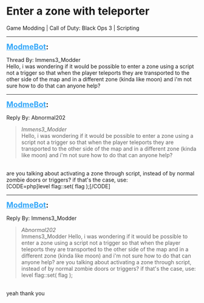# Enter a zone with teleporter
Game Modding | Call of Duty: Black Ops 3 | Scripting

---
<strong style="font-size: 1.4em;"><span style="text-decoration: underline;text-decoration-color: #34a7f9;"><span style="color:#34a7f9;">ModmeBot</span></span>:</strong>

<p>Thread By: Immens3_Modder<br />Hello, i was wondering if it would be possible to enter a zone using a script not a trigger so that when the player teleports they are transported to the other side of the map and in a different zone (kinda like moon) and i&#39;m not sure how to do that can anyone help?</p>

---
<strong style="font-size: 1.4em;"><span style="text-decoration: underline;text-decoration-color: #34a7f9;"><span style="color:#34a7f9;">ModmeBot</span></span>:</strong>

<p>Reply By: Abnormal202<br /><blockquote><em>Immens3_Modder</em><br />Hello, i was wondering if it would be possible to enter a zone using a script not a trigger so that when the player teleports they are transported to the other side of the map and in a different zone (kinda like moon) and i&#39;m not sure how to do that can anyone help?</blockquote><br /> are you talking about activating a zone through script, instead of by normal zombie doors or triggers? if that&#39;s the case, use:<br />[CODE=php]level flag::set( flag );[/CODE]</p>

---
<strong style="font-size: 1.4em;"><span style="text-decoration: underline;text-decoration-color: #34a7f9;"><span style="color:#34a7f9;">ModmeBot</span></span>:</strong>

<p>Reply By: Immens3_Modder<br /><blockquote><em>Abnormal202</em><br />Immens3_Modder Hello, i was wondering if it would be possible to enter a zone using a script not a trigger so that when the player teleports they are transported to the other side of the map and in a different zone (kinda like moon) and i&#39;m not sure how to do that can anyone help?  are you talking about activating a zone through script, instead of by normal zombie doors or triggers? if that&#39;s the case, use: level flag::set( flag );</blockquote><br /> yeah thank you</p>
